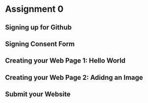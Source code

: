 # Assignment 0

## Signing up for Github

## Signing Consent Form

## Creating your Web Page 1: Hello World

## Creating your Web Page 2: Adidng an Image

## Submit your Website
